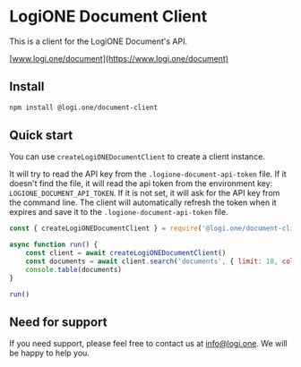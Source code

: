 # LogiONE Document Client

This is a client for the LogiONE Document's API.

[www.logi.one/document](https://www.logi.one/document)

## Install

```bash
npm install @logi.one/document-client
```

## Quick start

You can use `createLogiONEDocumentClient` to create a client instance.

It will try to read the API key from the `.logione-document-api-token` file. If it doesn't find the file, it will read the api token from the environment key: `LOGIONE_DOCUMENT_API_TOKEN`. If it is not set, it will ask for the API key from the command line. The client will automatically refresh the token when it expires and save it to the `.logione-document-api-token` file.

```javascript
const { createLogiONEDocumentClient } = require('@logi.one/document-client')

async function run() {    
    const client = await createLogiONEDocumentClient()     
    const documents = await client.search('documents', { limit: 10, columnFilters: [{ column: 'extension', value: '.docx', match: true }] })     
    console.table(documents)
}

run()
```

## Need for support

If you need support, please feel free to contact us at [info@logi.one](mailto:info@logi.one). We will be happy to help you. 

